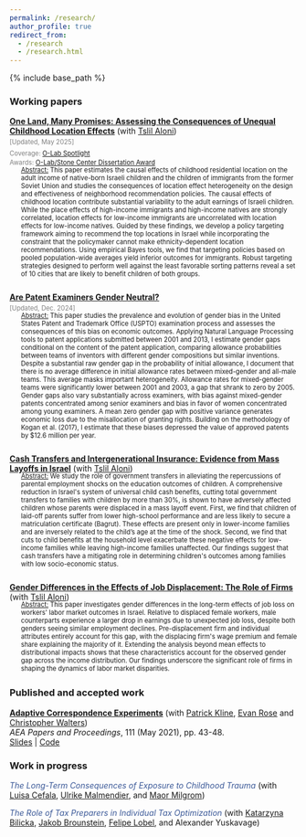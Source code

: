 ```yaml
---
permalink: /research/
author_profile: true
redirect_from:
  - /research
  - /research.html
---
```


{% include base_path %}  

<!-- Add Metadata for the paper "One Land, Many Promises..." -->
<meta name="citation_title" content="One Land, Many Promises: Assessing the Consequences of Unequal Childhood Location Effects">
<meta name="citation_author" content="Avivi Hadar; Tslil Aloni">
<meta name="citation_pdf_url" content="https://avivihadar.github.io/files/many_promises.pdf">

<!-- Are Patent Examiners Gender Neutral?" -->
<meta name="citation_title" content="Are Patent Examiners Gender Neutral?">
<meta name="citation_author" content="Avivi Hadar">
<meta name="citation_pdf_url" content="https://avivihadar.github.io/files/patents_gender.pdf">
 
<!-- Cash Transfers and Intergenerational Insurance: Evidence from Mass Layoffs in Israel" -->
<meta name="citation_title" content="Cash Transfers and Intergenerational Insurance: Evidence from Mass Layoffs in Israel">
<meta name="citation_author" content="Avivi Hadar; Tslil Aloni">
<meta name="citation_pdf_url" content="https://avivihadar.github.io/files/Jobloss_children_reform.pdf">
 
<script type="application/ld+json">
{
  "@context": "https://schema.org",
  "@type": "ScholarlyArticle",
  "headline": "Cash Transfers and Intergenerational Insurance: Evidence from Mass Layoffs in Israel",
  "author": [
    {
      "@type": "Person",
      "name": "Avivi Hadar"
    },
    {
      "@type": "Person",
      "name": "Tslil Aloni"
    }
  ],
  "datePublished": "2024-01-27", 
  "abstract": "We study the role of government transfers in alleviating the repercussions of parental employment shocks on the education outcomes of children. A comprehensive reduction in Israel's system of universal child cash benefits, cutting total government transfers to families with children by more than 30%, is shown to have adversely affected children whose parents were displaced in a mass layoff event. First, we find that children of laid-off parents suffer from lower high-school performance and are less likely to secure a matriculation certificate (Bagrut). These effects are present only in lower-income families and are inversely related to the child’s age at the time of the shock. Second, we find that cuts to child benefits at the household level exacerbate these negative effects for low-income families while leaving high-income families unaffected. Our findings suggest that cash transfers have a mitigating role in determining children's outcomes among families with low socio-economic status.",
  "url": "https://avivihadar.github.io/files/Jobloss_children_reform.pdf"
}
</script>


<style>
    details {
      margin-top: -16px; /* Adjust as needed */
    }

    details > summary {
      display: block;
    }



    details > summary::before {
      font-size: 0.9em;
      margin-right: 5px;
      display: inline-block;
      content: '▶️';
      transition: transform 0.5s ease;
      position: relative;
    }

    details[open] > summary::before {
      transform: rotate(90deg);
    }


    .small-text {
      display: block;
      margin: 0;
      padding: 0;
      line-height: 1.45; /* Adjust this value as needed */
    }

    .coverage-text {
      margin-top: 3px; /* Adjust this value as needed */
    }
</style>

### Working papers


<span style="color:#3b5998">[**One Land, Many Promises: Assessing the Consequences of Unequal Childhood Location Effects**](/files/many_promises.pdf) </span>  (with [Tslil Aloni](https://sites.google.com/view/tslil-aloni/home?authuser=0))<span class="small-text coverage-text" style="font-size: 0.8em; color:#808080">[Updated, May 2025]</span>
<span class="small-text coverage-text" style="font-size: 0.8em; color:#808080">Coverage: [O-Lab Spotlight](https://www.olab.berkeley.edu/profiles-conversations/hadar-spotlight-jun24)</span> 
<span class="small-text" style="font-size: 0.8em; color:#808080">Awards: [O-Lab/Stone Center Dissertation Award](https://www.olab.berkeley.edu/news/hadar-prize)</span> 


<div class="indented-text" style="font-size: 0.8em; margin-left: 20px; margin-bottom: 25px; margin-top: -16px">
<span style="text-decoration: underline;">Abstract:</span> This paper estimates the causal effects of childhood residential location on the adult income of native-born Israeli children and the children of immigrants from the former Soviet Union and studies the consequences of location effect heterogeneity on the design and effectiveness of neighborhood recommendation policies. The causal effects of childhood location contribute substantial variability to the adult earnings of Israeli children. While the place effects of high-income immigrants and high-income natives are strongly correlated, location effects for low-income immigrants are uncorrelated with location effects for low-income natives.  Guided by these findings, we develop a policy targeting framework aiming to recommend the top locations in Israel while incorporating the constraint that the policymaker cannot make ethnicity-dependent location recommendations. Using empirical Bayes tools, we find that targeting policies based on pooled population-wide averages yield inferior outcomes for immigrants. Robust targeting strategies designed to perform well against the least favorable sorting patterns reveal a set of 10 cities that are likely to benefit children of both groups.
</div>

<span style="color:#3b5998">[**Are Patent Examiners Gender Neutral?**](/files/patents_gender.pdf)</span><span class="small-text coverage-text" style="font-size: 0.8em; color:#808080">[Updated, Dec. 2024]</span>



<div class="indented-text" style="font-size: 0.8em; margin-left: 20px; margin-bottom: 25px; margin-top: -16px">
<span style="text-decoration: underline;">Abstract:</span> This paper studies the prevalence and evolution of gender bias in the United States Patent and Trademark Office (USPTO) examination process and assesses the consequences of this bias on economic outcomes. Applying Natural Language Processing tools to patent applications submitted between 2001 and 2013, I estimate gender gaps conditional on the content of the patent application, comparing allowance probabilities between teams of inventors with different gender compositions but similar inventions. Despite a substantial raw gender gap in the probability of initial allowance, I document that there is no average difference in initial allowance rates between mixed-gender and all-male teams.  This average masks important heterogeneity. Allowance rates for mixed-gender teams were significantly lower between 2001 and 2003, a gap that shrank to zero by 2005. Gender gaps also vary substantially across examiners, with bias against mixed-gender patents concentrated among senior examiners and bias in favor of women concentrated among young examiners. A mean zero gender gap with positive variance generates economic loss due to the misallocation of granting rights. Building on the methodology of Kogan et al. (2017), I estimate that these biases depressed the value of approved patents by $12.6 million per year.
</div>

 


<span style="color:#3b5998">[**Cash Transfers and Intergenerational Insurance: Evidence from Mass Layoffs in Israel**](/files/Jobloss_children_reform.pdf)</span> (with [Tslil Aloni](https://sites.google.com/view/tslil-aloni/home?authuser=0)) 


<div class="indented-text" style="font-size: 0.8em; margin-left: 20px; margin-bottom: 25px; margin-top: -16px">
    <span style="text-decoration: underline;">Abstract:</span> We study the role of government transfers in alleviating the repercussions of parental employment shocks on the education outcomes of children. A comprehensive reduction in Israel's system of universal child cash benefits, cutting total government transfers to families with children by more than 30%, is shown to have adversely affected children whose parents were displaced in a mass layoff event. First, we find that children of laid-off parents suffer from lower high-school performance and are less likely to secure a matriculation certificate (Bagrut). These effects are present only in lower-income families and are inversely related to the child’s age at the time of the shock. Second, we find that cuts to child benefits at the household level exacerbate these negative effects for low-income families while leaving high-income families unaffected. Our findings suggest that cash transfers have a mitigating role in determining children's outcomes among families with low socio-economic status. 
</div>


<span style="color:#3b5998">[**Gender Differences in the Effects of Job Displacement: The Role of Firms**]()</span>  (with [Tslil Aloni](https://sites.google.com/view/tslil-aloni/home?authuser=0)) 


<div class="indented-text" style="font-size: 0.8em; margin-left: 20px; margin-bottom: 25px; margin-top: -16px">
    <span style="text-decoration: underline;">Abstract:</span> This paper investigates gender differences in the long-term effects of job loss on workers' labor market outcomes in Israel. Relative to displaced female workers, male counterparts experience a larger drop in earnings due to unexpected job loss, despite both genders seeing similar employment declines. Pre-displacement firm and individual attributes entirely account for this gap, with the displacing firm's wage premium and female share explaining the majority of it. Extending the analysis beyond mean effects to distributional impacts shows that these characteristics account for the observed gender gap across the income distribution. Our findings underscore the significant role of firms in shaping the dynamics of labor market disparities. 
</div>





### Published and accepted work

[**Adaptive Correspondence Experiments**](https://eml.berkeley.edu/~pkline/papers/skynet.pdf) (with [Patrick Kline](https://eml.berkeley.edu/~pkline/), [Evan Rose](https://ekrose.github.io/) and [Christopher Walters](https://eml.berkeley.edu/~crwalters/))   
*AEA Papers and Proceedings*, 111 (May 2021), pp. 43-48. \
[Slides](/files/AdaptiveCorrespondenceExperiments_Slides.pdf) | [Code](/files/AdaptiveCorrespondenceExperiments_code.zip) 


<!--- 
<span style="font-size: 0.9em; font-style: italic">Updated draft coming soon! </span>

<span style="font-size: 0.9em; font-style: italic">Submitted</span> 
/files/jobloss_gender.pdf
<span style="color:#3b5998">*The Socio-Economic Effects of a Large-Scale Subsidized Housing Program*</span> (with [Felipe Lobel](http://felipelobel.com/#home) and [Winnie van Dijk](https://sites.google.com/site/winnielillianvandijk/)) 
-->

### Work in progress

<span style="color:#3b5998">*The Long-Term Consequences of Exposure to Childhood Trauma*</span> (with [Luisa Cefala](https://luisacef.github.io/), [Ulrike Malmendier](https://haas.berkeley.edu/faculty/malmendier-ulrike/),  and [Maor Milgrom](https://sites.google.com/view/maormilgrom))

<span style="color:#3b5998">*The Role of Tax Preparers in Individual Tax Optimization*</span> (with  [Katarzyna Bilicka](https://katarzynabilicka.weebly.com/), [Jakob Brounstein](https://jakobbrounstein.github.io/research.html), [Felipe Lobel](http://felipelobel.com/#home), and Alexander Yuskavage) 




